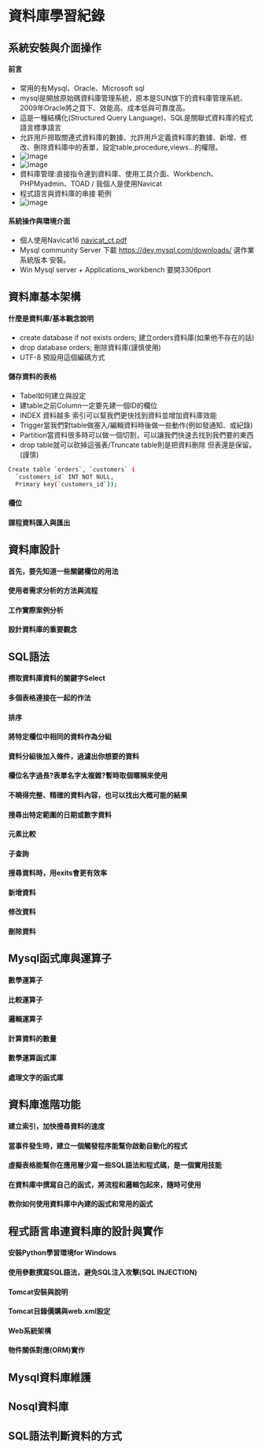 # 資料庫學習紀錄

## 系統安裝與介面操作

#### 前言
- 常用的有Mysql、Oracle、Microsoft sql
- mysql是開放原始碼資料庫管理系統，原本是SUN旗下的資料庫管理系統、2009年Oracle將之買下、效能高、成本低與可靠度高。
- 這是一種結構化(Structured Query Language)、SQL是關聯式資料庫的程式語言標準語言
- 允許用戶撈取關連式資料庫的數據、允許用戶定義資料庫的數據、新增、修改、刪除資料庫中的表單，設定table,procedure,views...的權限。
- ![image](https://github.com/Tomalison/DB/assets/96727036/6d517a34-2dce-4682-87c5-6291c522fff6)
- ![image](https://github.com/Tomalison/DB/assets/96727036/83362f2a-3cb5-4559-962e-e2cfc4a9d7b4)
- 資料庫管理:直接指令連到資料庫、使用工具介面、Workbench、PHPMyadmin、TOAD / 我個人是使用Navicat
- 程式語言與資料庫的串接 範例
- ![image](https://github.com/Tomalison/DB/assets/96727036/6616bd21-a02f-4260-b91b-08098be5882a)

#### 系統操作與環境介面
- 個人使用Navicat16 [navicat_ct.pdf](https://github.com/Tomalison/DB/files/12157858/navicat_ct.pdf)
- Mysql community Server 下載 https://dev.mysql.com/downloads/ 選作業系統版本 安裝。
- Win Mysql server + Applications_workbench  要開3306port

## 資料庫基本架構
#### 什麼是資料庫/基本觀念說明
- create database if not exists orders; 建立orders資料庫(如果他不存在的話)
- drop database orders; 刪除資料庫(謹慎使用)
- UTF-8 預設用這個編碼方式
#### 儲存資料的表格
- Tabel如何建立與設定
- 建table之前Column一定要先建一個ID的欄位
- INDEX 資料越多 索引可以幫我們更快找到資料並增加資料庫效能
- Trigger當我們對table做塞入/編輯資料時後做一些動作(例如發通知、或紀錄)
- Partition當資料很多時可以做一個切割，可以讓我們快速去找到我們要的東西
- drop table就可以砍掉這張表/Truncate table則是把資料刪除 但表還是保留。(謹慎)
``` sh
Create table `orders`, `customers` (
  `customers_id` INT NOT NULL,
  Primary key(`customers_id`));
```

#### 欄位
#### 課程資料匯入與匯出

## 資料庫設計
#### 首先，要先知道一些關鍵欄位的用法
#### 使用者需求分析的方法與流程
#### 工作實際案例分析
#### 設計資料庫的重要觀念

## SQL語法
#### 撈取資料庫資料的關鍵字Select
#### 多個表格連接在一起的作法
#### 排序
#### 將特定欄位中相同的資料作為分組
#### 資料分組後加入條件，過濾出你想要的資料
#### 欄位名字過長?表單名字太複雜?暫時取個暱稱來使用
#### 不曉得完整、精確的資料內容，也可以找出大概可能的結果
#### 搜尋出特定範圍的日期或數字資料
#### 元素比較
#### 子查詢
#### 搜尋資料時，用exits會更有效率
#### 新增資料
#### 修改資料
#### 刪除資料

## Mysql函式庫與運算子
#### 數學運算子
#### 比較運算子
#### 邏輯運算子
#### 計算資料的數量
#### 數學運算函式庫
#### 處理文字的函式庫

## 資料庫進階功能
#### 建立索引，加快搜尋資料的速度
#### 當事件發生時，建立一個觸發程序能幫你啟動自動化的程式
#### 虛擬表格能幫你在應用層少寫一些SQL語法和程式碼，是一個實用技能
#### 在資料庫中撰寫自己的函式，將流程和邏輯包起來，隨時可使用
#### 教你如何使用資料庫中內建的函式和常用的函式

## 程式語言串連資料庫的設計與實作
#### 安裝Python學習環境for Windows

#### 使用參數撰寫SQL語法，避免SQL注入攻擊(SQL INJECTION)
#### Tomcat安裝與說明
#### Tomcat目錄價購與web.xml設定
#### Web系統架構
#### 物件關係對應(ORM)實作

## Mysql資料庫維護
## Nosql資料庫
## SQL語法判斷資料的方式

